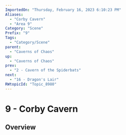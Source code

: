 ```yaml
---
ImportedOn: "Thursday, February 16, 2023 6:10:23 PM"
Aliases:
  - "Corby Cavern"
  - "Area 9"
Category: "Scene"
Prefix: "9"
Tags:
  - "Category/Scene"
parent:
  - "Caverns of Chaos"
up:
  - "Caverns of Chaos"
prev:
  - "2 - Cavern of the Spiderbats"
next:
  - "16 - Dragon's Lair"
RWtopicId: "Topic_8980"
---
```

# 9 - Corby Cavern
## Overview
